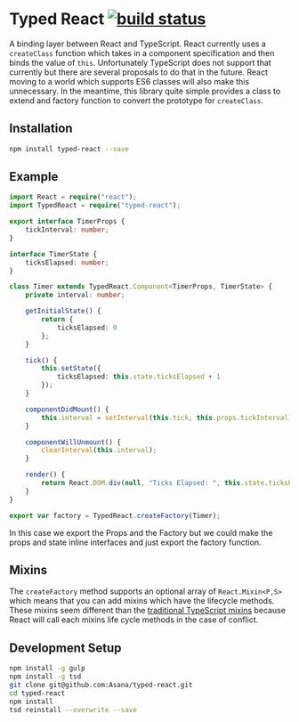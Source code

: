 # Typed React [![build status](http://img.shields.io/travis/Asana/typed-react.svg?style=flat-square)](https://travis-ci.org/Asana/typed-react)

A binding layer between React and TypeScript. React currently uses a `createClass` function which takes in a component specification and then binds the value of `this`. Unfortunately TypeScript does not support that currently but there are several proposals to do that in the future. React moving to a world which supports ES6 classes will also make this unnecessary. In the meantime, this library quite simple provides a class to extend and factory function to convert the prototype for `createClass`.

## Installation

```sh
npm install typed-react --save
```

## Example

```ts
import React = require("react");
import TypedReact = require("typed-react");

export interface TimerProps {
    tickInterval: number;
}

interface TimerState {
    ticksElapsed: number;
}

class Timer extends TypedReact.Component<TimerProps, TimerState> {
    private interval: number;

    getInitialState() {
        return {
            ticksElapsed: 0
        };
    }

    tick() {
        this.setState({
            ticksElapsed: this.state.ticksElapsed + 1
        });
    }

    componentDidMount() {
        this.interval = setInterval(this.tick, this.props.tickInterval);
    }

    componentWillUnmount() {
        clearInterval(this.interval);
    }

    render() {
        return React.DOM.div(null, "Ticks Elapsed: ", this.state.ticksElapsed);
    }
}

export var factory = TypedReact.createFactory(Timer);
```

In this case we export the Props and the Factory but we could make the props and state inline interfaces and just export the factory function.

## Mixins

The `createFactory` method supports an optional array of `React.Mixin<P,S>` which means that you can add mixins which have the lifecycle methods. These mixins seem different than the [traditional TypeScript mixins](https://typescript.codeplex.com/wikipage?title=Mixins%20in%20TypeScript) because React will call each mixins life cycle methods in the case of conflict.

## Development Setup

```sh
npm install -g gulp
npm install -g tsd
git clone git@github.com:Asana/typed-react.git
cd typed-react
npm install
tsd reinstall --overwrite --save
```
